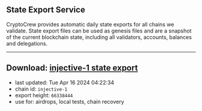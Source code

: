 ## State Export Service
CryptoCrew provides automatic daily state exports for all chains we validate. State export files can be used as genesis files and are a snapshot of the current blockchain state, including all validators, accounts, balances and delegations.

---
**Download: [injective-1 state export](https://dl-eu2.ccvalidators.com/SERVICE/injective/injective-1_export_66338444.json)**
---

- last updated: Tue Apr 16 2024 04:22:34
- chain id: `injective-1`
- export height: `66338444`
- use for: airdrops, local tests, chain recovery
